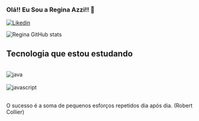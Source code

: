 
### Olá!! Eu Sou a Regina Azzi!! 🥰


[![Likedin](https://img.shields.io/badge/LinkedIn-0077B5?style=for-the-badge&logo=linkedin&logoColor=white)](https://www.linkedin.com/in/regina-a-2bb304201/)




![Regina GitHub stats](https://github-readme-stats.vercel.app/api?username=Azzi77&show_icons=true&theme=radical)

## Tecnologia que estou estudando
<div style="display: inline_block"><br/>
<img align="center"  alt="java" src="https://img.shields.io/badge/Java-ED8B00?style=for-the-badge&logo=java&logoColor=white " />
</div>
<div style="display: inline_block"><br/>
<img align="center"  alt="javascript" src="https://img.shields.io/badge/JavaScript-F7DF1E?style=for-the-badge&logo=javascript&logoColor=black" />
</div><br/>

O sucesso é a soma de pequenos esforços repetidos dia após dia. (Robert Collier)

